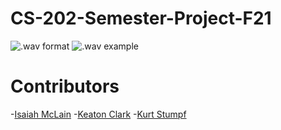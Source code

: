 # CS-202-Semester-Project-F21

![.wav format](http://soundfile.sapp.org/doc/WaveFormat/wav-sound-format.gif)
![.wav example](http://soundfile.sapp.org/doc/WaveFormat/wave-bytes.gif)


# Contributors

-[Isaiah McLain](https://github.com/McLainIsaiah)
-[Keaton Clark](https://github.com/Keaton-Clark)
-[Kurt Stumpf]()
